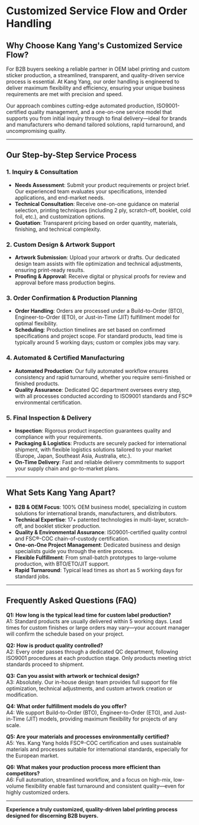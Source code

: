 # Customized Service Flow and Order Handling

## Why Choose Kang Yang's Customized Service Flow?

For B2B buyers seeking a reliable partner in OEM label printing and custom sticker production, a streamlined, transparent, and quality-driven service process is essential. At Kang Yang, our order handling is engineered to deliver maximum flexibility and efficiency, ensuring your unique business requirements are met with precision and speed.

Our approach combines cutting-edge automated production, ISO9001-certified quality management, and a one-on-one service model that supports you from initial inquiry through to final delivery—ideal for brands and manufacturers who demand tailored solutions, rapid turnaround, and uncompromising quality.

---

## Our Step-by-Step Service Process

### 1. Inquiry & Consultation

- **Needs Assessment**: Submit your product requirements or project brief. Our experienced team evaluates your specifications, intended applications, and end-market needs.
- **Technical Consultation**: Receive one-on-one guidance on material selection, printing techniques (including 2 ply, scratch-off, booklet, cold foil, etc.), and customization options.
- **Quotation**: Transparent pricing based on order quantity, materials, finishing, and technical complexity.

### 2. Custom Design & Artwork Support

- **Artwork Submission**: Upload your artwork or drafts. Our dedicated design team assists with file optimization and technical adjustments, ensuring print-ready results.
- **Proofing & Approval**: Receive digital or physical proofs for review and approval before mass production begins.

### 3. Order Confirmation & Production Planning

- **Order Handling**: Orders are processed under a Build-to-Order (BTO), Engineer-to-Order (ETO), or Just-in-Time (JIT) fulfillment model for optimal flexibility.
- **Scheduling**: Production timelines are set based on confirmed specifications and project scope. For standard products, lead time is typically around 5 working days; custom or complex jobs may vary.

### 4. Automated & Certified Manufacturing

- **Automated Production**: Our fully automated workflow ensures consistency and rapid turnaround, whether you require semi-finished or finished products.
- **Quality Assurance**: Dedicated QC department oversees every step, with all processes conducted according to ISO9001 standards and FSC® environmental certification.

### 5. Final Inspection & Delivery

- **Inspection**: Rigorous product inspection guarantees quality and compliance with your requirements.
- **Packaging & Logistics**: Products are securely packed for international shipment, with flexible logistics solutions tailored to your market (Europe, Japan, Southeast Asia, Australia, etc.).
- **On-Time Delivery**: Fast and reliable delivery commitments to support your supply chain and go-to-market plans.

---

## What Sets Kang Yang Apart?

- **B2B & OEM Focus**: 100% OEM business model, specializing in custom solutions for international brands, manufacturers, and distributors.
- **Technical Expertise**: 17+ patented technologies in multi-layer, scratch-off, and booklet sticker production.
- **Quality & Environmental Assurance**: ISO9001-certified quality control and FSC®-COC chain-of-custody certification.
- **One-on-One Project Management**: Dedicated business and design specialists guide you through the entire process.
- **Flexible Fulfillment**: From small-batch prototypes to large-volume production, with BTO/ETO/JIT support.
- **Rapid Turnaround**: Typical lead times as short as 5 working days for standard jobs.

---

## Frequently Asked Questions (FAQ)

**Q1: How long is the typical lead time for custom label production?**  
A1: Standard products are usually delivered within 5 working days. Lead times for custom finishes or large orders may vary—your account manager will confirm the schedule based on your project.

**Q2: How is product quality controlled?**  
A2: Every order passes through a dedicated QC department, following ISO9001 procedures at each production stage. Only products meeting strict standards proceed to shipment.

**Q3: Can you assist with artwork or technical design?**  
A3: Absolutely. Our in-house design team provides full support for file optimization, technical adjustments, and custom artwork creation or modification.

**Q4: What order fulfillment models do you offer?**  
A4: We support Build-to-Order (BTO), Engineer-to-Order (ETO), and Just-in-Time (JIT) models, providing maximum flexibility for projects of any scale.

**Q5: Are your materials and processes environmentally certified?**  
A5: Yes. Kang Yang holds FSC®-COC certification and uses sustainable materials and processes suitable for international standards, especially for the European market.

**Q6: What makes your production process more efficient than competitors?**  
A6: Full automation, streamlined workflow, and a focus on high-mix, low-volume flexibility enable fast turnaround and consistent quality—even for highly customized orders.

---

**Experience a truly customized, quality-driven label printing process designed for discerning B2B buyers.**